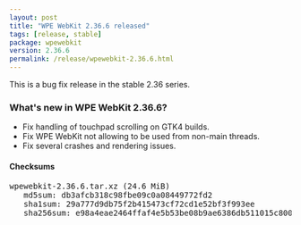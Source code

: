 ```yaml
---
layout: post
title: "WPE WebKit 2.36.6 released"
tags: [release, stable]
package: wpewebkit
version: 2.36.6
permalink: /release/wpewebkit-2.36.6.html
---
```


This is a bug fix release in the stable 2.36 series.

### What's new in WPE WebKit 2.36.6?

- Fix handling of touchpad scrolling on GTK4 builds.
- Fix WPE WebKit not allowing to be used from non-main threads.
- Fix several crashes and rendering issues.

#### Checksums

<pre>
wpewebkit-2.36.6.tar.xz (24.6 MiB)
   md5sum: db3afcb318c98fbe09c0a08449772fd2
   sha1sum: 29a777d9db75f2b415473cf72cd1e52bf3f993ee
   sha256sum: e98a4eae2464ffaf4e5b53be08b9ae6386db511015c8002918b824d29f05d58f
</pre>
